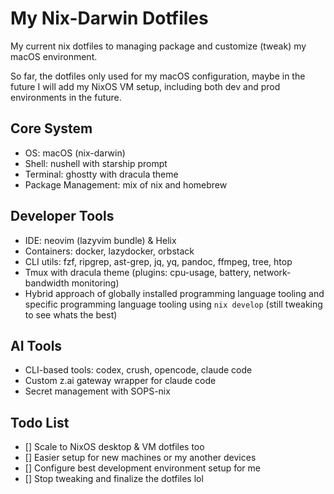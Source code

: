 # My Nix-Darwin Dotfiles

My current nix dotfiles to managing package and customize (tweak) my macOS environment.

So far, the dotfiles only used for my macOS configuration, maybe in the future I will add my NixOS VM setup, including both dev and prod environments in the future.

## Core System

- OS: macOS (nix-darwin)
- Shell: nushell with starship prompt
- Terminal: ghostty with dracula theme
- Package Management: mix of nix and homebrew 

## Developer Tools

- IDE: neovim (lazyvim bundle) & Helix
- Containers: docker, lazydocker, orbstack
- CLI utils: fzf, ripgrep, ast-grep, jq, yq, pandoc, ffmpeg, tree, htop
- Tmux with dracula theme (plugins: cpu-usage, battery, network-bandwidth monitoring)
- Hybrid approach of globally installed programming language tooling and specific programming language tooling using `nix develop` (still tweaking to see whats the best)

## AI Tools

- CLI-based tools: codex, crush, opencode, claude code
- Custom z.ai gateway wrapper for claude code
- Secret management with SOPS-nix

## Todo List
- [] Scale to NixOS desktop & VM dotfiles too
- [] Easier setup for new machines or my another devices
- [] Configure best development environment setup for me
- [] Stop tweaking and finalize the dotfiles lol
